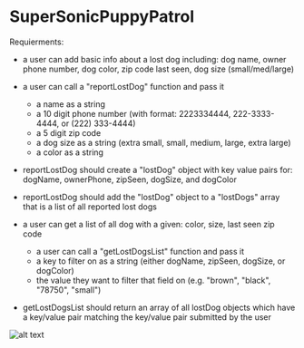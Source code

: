 # SuperSonicPuppyPatrol

Requierments:
- a user can add basic info about a lost dog including: dog name, owner phone number, dog color, zip code last seen, dog size (small/med/large)

- a user can call a "reportLostDog" function and pass it
   - a name as a string
   - a 10 digit phone number (with format: 2223334444, 222-3333-4444, or (222) 333-4444)
   - a 5 digit zip code
   - a dog size as a string (extra small, small, medium, large, extra large)
   - a color as a string
- reportLostDog should create a "lostDog" object with key value pairs for: dogName, ownerPhone, zipSeen, dogSize, and dogColor
- reportLostDog should add the "lostDog" object to a "lostDogs" array that is a list of all reported lost dogs

- a user can get a list of all dog with a given: color, size, last seen zip code
  - a user can call a "getLostDogsList" function and pass it
  - a key to filter on as a string (either dogName, zipSeen, dogSize, or dogColor)
  - the value they want to filter that field on (e.g. "brown", "black", "78750", "small")
- getLostDogsList should return an array of all lostDog objects which have a key/value pair matching the key/value pair submitted by the user


![alt text](https://media.giphy.com/media/3boPPdHk2ueo8/giphy.gif)
